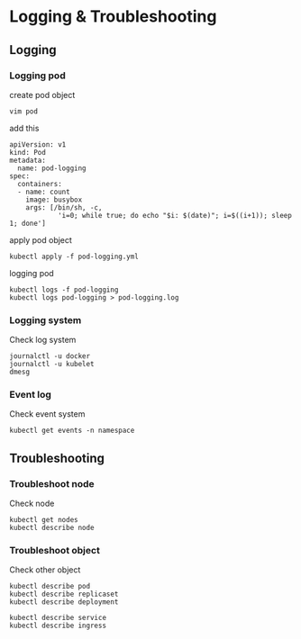 # Logging & Troubleshooting

## Logging
### Logging pod
create pod object
```
vim pod
```

add this
```
apiVersion: v1
kind: Pod
metadata:
  name: pod-logging
spec:
  containers:
  - name: count
    image: busybox
    args: [/bin/sh, -c,
            'i=0; while true; do echo "$i: $(date)"; i=$((i+1)); sleep 1; done']
```

apply pod object
```
kubectl apply -f pod-logging.yml
```

logging pod
```
kubectl logs -f pod-logging
kubectl logs pod-logging > pod-logging.log
```

### Logging system
Check log system
```
journalctl -u docker
journalctl -u kubelet
dmesg
```
### Event log
Check event system
```
kubectl get events -n namespace
```

## Troubleshooting

### Troubleshoot node
Check node
```
kubectl get nodes
kubectl describe node
```
### Troubleshoot object
Check other object
```
kubectl describe pod
kubectl describe replicaset
kubectl describe deployment

kubectl describe service
kubectl describe ingress
```

